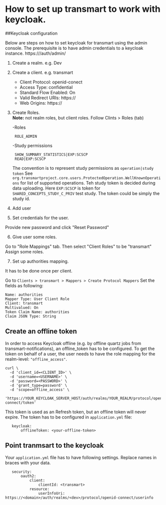 # How to set up transmart to work with keycloak.

##Keycloak configuration

Below are steps on how to set keycloak for transmart using the admin console.
The prerequisite is to have admin credentials to a keycloak instance. https://<domain>/auth/admin/

1. Create a realm. e.g. Dev
2. Create a client. e.g. transmart

    - Client Protocol: openid-conect
    - Access Type: confidential
    - Standard Flow Enabled: On
    - Valid Redirect URIs: https://<client url. e.g. glowing bear>
    - Web Origins: https://<client url. e.g. glowing bear>
    
3. Create Roles.  
    **Note:** not realm roles, but client roles.
    Follow Clints > Roles (tab)
    
    -Roles
    
        ROLE_ADMIN
        
    -Study permissions
    
        SHOW_SUMMARY_STATISTICS|EXP:SCSCP
        READ|EXP:SCSCP
        
    The convention is to represent study permissions as `operation|study token`
    See `org.transmartproject.core.users.ProtectedOperation.WellKnownOperations` for list of supported operations.
    Teh study token is decided during data uploading.
    Here `EXP:SCSCP` is token for `SHARED_CONCEPTS_STUDY_C_PRIV` test study.
    The token could be simply the study id. 
    
        
4. Add user

5. Set credentials for the user.

Provide new password and click "Reset Password"

6. Give user some roles.

Go to "Role Mappings" tab. Then select "Client Roles" to be "transmart"
Assign some roles.

7. Set up authorities mapping.

It has to be done once per client.

Go to `Clients > transmart > Mappers > Create Protocol Mappers`
Set the fields as following:

    Name: authorities
    Mapper Type: User Client Role
    Client: transmart
    Multivalued: On
    Token Claim Name: authorities
    Claim JSON Type: String
    
## Create an offline token

In order to access Keycloak offline (e.g. by offline quartz jobs from transmart-notifications), an offline_token has to be configured. To get the token on behalf of a user, the user needs to have the role mapping for the realm-level: `"offline_access"`.

    curl \
      -d 'client_id=<CLIENT_ID>' \
      -d 'username=<USERNAME>' \
      -d 'password=<PASSWORD>' \
      -d 'grant_type=password' \
      -d 'scope=offline_access' \
      'https://YOUR_KEYCLOAK_SERVER_HOST/auth/realms/YOUR_REALM/protocol/openid-connect/token'


This token is used as an Refresh token, but an offline token will never expire. The token has to be configured in `application.yml` file:

       keycloak:
           offlineToken: <your-offline-token>

## Point tranmsart to the keycloak

Your `application.yml` file has to have following settings. Replace names in braces with your data.

       security:
           oauth2:
               client:
                   clientId: <transmart>
               resource:
                   userInfoUri: https://<domain>/auth/realms/<dev>/protocol/openid-connect/userinfo
